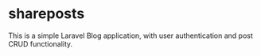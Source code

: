 # shareposts
This is a simple Laravel Blog application, with user authentication and post CRUD functionality.
